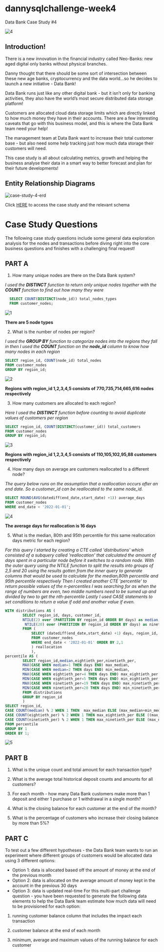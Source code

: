 # dannysqlchallenge-week4
Data Bank Case Study #4

![4](https://user-images.githubusercontent.com/107050974/188099339-63d94ce9-253e-4bc0-a7f9-a0a01f6918d9.png)

## Introduction!

There is a new innovation in the financial industry called Neo-Banks: new aged digital only banks without physical branches.

Danny thought that there should be some sort of intersection between these new age banks, cryptocurrency and the data world…so he decides to launch a new initiative - Data Bank!

Data Bank runs just like any other digital bank - but it isn’t only for banking activities, they also have the world’s most secure distributed data storage platform!

Customers are allocated cloud data storage limits which are directly linked to how much money they have in their accounts. There are a few interesting caveats that go with this business model, and this is where the Data Bank team need your help!

The management team at Data Bank want to increase their total customer base - but also need some help tracking just how much data storage their customers will need.

This case study is all about calculating metrics, growth and helping the business analyse their data in a smart way to better forecast and plan for their future developments!

## Entity Relationship Diagrams
![case-study-4-erd](https://user-images.githubusercontent.com/107050974/188096366-0c0cb3fa-f662-4773-a6f0-81263a99ab7b.png)


Click [HERE](https://8weeksqlchallenge.com/case-study-4/) to access the case study and the relevant schema

# Case Study Questions
The following case study questions include some general data exploration analysis for the nodes and transactions before diving right into the core business questions and finishes with a challenging final request!

## PART A
1. How many unique nodes are there on the Data Bank system?

*I used the **DISTINCT** function to return only unique nodes together with the **COUNT** function to find out how many they were*
```sql
  SELECT COUNT(DISTINCT(node_id)) total_nodes_types
  FROM customer_nodes;
```
![1](https://user-images.githubusercontent.com/107050974/188103944-1fbe23fb-a837-4450-9cf5-255c222d2801.png)

**There are 5 node types**

2. What is the number of nodes per region?

*I used the **GROUP BY** function to categorize nodes into the regions they fall in then I used the **COUNT** function on the **node_id** column to know how many nodes in each region*
```sql
SELECT region_id, COUNT(node_id) total_nodes
FROM customer_nodes
GROUP BY region_id; 
```
![2](https://user-images.githubusercontent.com/107050974/188104040-76c06183-b735-4b15-9df3-0781c12438cf.png)

**Regions with region_id 1,2,3,4,5 consists of 770,735,714,665,616 nodes respectively**

3. How many customers are allocated to each region?

*Here I used the **DISTINCT** function before counting to avoid duplicate values of customers per region*
```sql
SELECT region_id, COUNT(DISTINCT(customer_id)) total_customers
FROM customer_nodes
GROUP BY region_id;
```
![3](https://user-images.githubusercontent.com/107050974/188104074-a78b0f69-9b96-4234-ae0f-8e1083857e42.png)

**Regions with region_id 1,2,3,4,5 consists of 110,105,102,95,88 customers respectively**

4. How many days on average are customers reallocated to a different node?

*The query below runs on the assumption that a reallocation occurs after an end date. So a customer_id can be reallocated to the same node_id.*
```sql
SELECT ROUND(AVG(datediff(end_date,start_date) +1)) average_days
FROM customer_nodes
WHERE end_date < '2022-01-01';
```
![4](https://user-images.githubusercontent.com/107050974/188104099-9a6072a0-d803-42cc-a5db-a2f1eb293b2d.png)

**The average days for reallocation is 16 days**

5. What is the median, 80th and 95th percentile for this same reallocation days metric for each region?

*For this query I started by creating a CTE called 'distributions' which consisted of a subquery called 'reallocation' that calculated the amount of days spent in a particular node before it switches to a random node. With the outer query using the NTILE function to split the results into groups of 2,5 and 20 using the results gotten from the inner query to generate columns that would be used to calculate for the median,80th percentile and 95th percentile respectively
Then I created another CTE 'percentile' to return possible values of the n-percentiles I was searching for as when the range of numbers are even, two middle numbers need to be sumed up and divided by two to get the nth-percentile
Lastly I used CASE statements to set conditions to return a value if odd and another value if even.*
```sql
WITH distributions AS (
        SELECT region_id, days, customer_id, 
        NTILE(2) over (PARTITION BY region_id ORDER BY days) as median, NTILE(5) over (PARTITION BY region_id ORDER BY days) as eightieth_per,
         NTILE(20) over (PARTITION BY region_id ORDER BY days) as ninetieth_per
		FROM (
			SELECT (datediff(end_date,start_date) +1) days, region_id, customer_id
			FROM customer_nodes
			WHERE end_date < '2022-01-01' ORDER BY 2,1
			) reallocation
            ),
percentile AS (
		SELECT region_id,median,eightieth_per,ninetieth_per,
		MAX(CASE WHEN median=1 THEN days END) max_median,
		MIN(CASE WHEN median=2 THEN days END) min_median,
        MAX(CASE WHEN eightieth_per=4 THEN days END) max_eightieth_per,
        MIN(CASE WHEN eightieth_per=5 THEN days END) min_eightieth_per,
        MAX(CASE WHEN ninetieth_per=19 THEN days END) max_ninetieth_per,
        MIN(CASE WHEN ninetieth_per=20 THEN days END) min_ninetieth_per
        FROM distributions
        GROUP BY region_id
        )
SELECT region_id,
CASE COUNT(median) % 2 WHEN 1 THEN  max_median ELSE (max_median+min_median)/2 END true_median,
CASE COUNT(eightieth_per) % 2 WHEN 1 THEN max_eightieth_per ELSE ((max_eightieth_per+min_eightieth_per)/2) END true_eightieth_per,
CASE COUNT(ninetieth_per) % 2 WHEN 1 THEN max_ninetieth_per ELSE (max_ninetieth_per+min_ninetieth_per)/2 END true_ninetieth_per
FROM percentile
GROUP BY 1
ORDER BY 1;
```
![5](https://user-images.githubusercontent.com/107050974/188104130-fa450ca4-68e6-4fda-9db7-38fa87cd7c4c.png)


## PART B
1. What is the unique count and total amount for each transaction type?

2. What is the average total historical deposit counts and amounts for all customers?

3. For each month - how many Data Bank customers make more than 1 deposit and either 1 purchase or 1 withdrawal in a single month?

4. What is the closing balance for each customer at the end of the month?

5. What is the percentage of customers who increase their closing balance by more than 5%?


## PART C
To test out a few different hypotheses - the Data Bank team wants to run an experiment where different groups of customers would be allocated data using 3 different options:

* Option 1: data is allocated based off the amount of money at the end of the previous month
* Option 2: data is allocated on the average amount of money kept in the account in the previous 30 days
* Option 3: data is updated real-time
For this multi-part challenge question - you have been requested to generate the following data elements to help the Data Bank team estimate how much data will need to be provisioned for each option:

1. running customer balance column that includes the impact each transaction

2. customer balance at the end of each month

3. minimum, average and maximum values of the running balance for each customer
